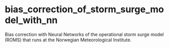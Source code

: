 # bias_correction_of_storm_surge_model_with_nn
Bias correction with Neural Networks of the operational storm surge model (ROMS) that runs at the Norwegian Meteorological Institute.
